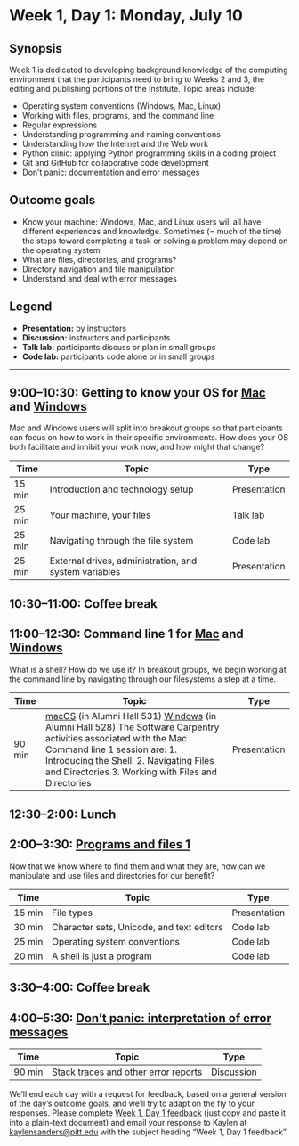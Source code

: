 # Week 1, Day 1: Monday, July 10
## Synopsis

Week 1 is dedicated to developing background knowledge of the computing environment
                that the participants need to bring to Weeks 2 and 3, the editing and publishing
                portions of the Institute. Topic areas include:
                
* Operating system conventions (Windows, Mac, Linux) 
* Working with files, programs, and the command line 
* Regular expressions 
* Understanding programming and naming conventions 
* Understanding how the Internet and the Web work 
* Python clinic: applying Python programming skills in a coding project 
* Git and GitHub for collaborative code development 
* Don’t panic: documentation and error messages

            

## Outcome goals
* Know your machine: Windows, Mac, and Linux users will all have different experiences and knowledge. Sometimes (= much of the time) the steps toward completing a task or solving a problem may depend on the operating system
* What are files, directories, and programs?
* Directory navigation and file manipulation
* Understand and deal with error messages
## Legend

* **Presentation:** by instructors
* **Discussion:** instructors and participants
* **Talk lab:** participants discuss or plan in small groups
* **Code lab:** participants code alone or in small groups

* * *
## 9:00–10:30: Getting to know your OS for [Mac](getting_to_know_mac.md) and [Windows](getting_to_know_windows.md)

Mac and Windows users will split into breakout groups so that participants can focus on how to work in their specific environments. How does your OS both facilitate and inhibit your work now, and how might that change?

Time | Topic | Type
---- | ---- | ---- 
15 min | Introduction and technology setup | Presentation
25 min | Your machine, your files | Talk lab
25 min | Navigating through the file system | Code lab
25 min | External drives, administration, and system variables | Presentation

## 10:30–11:00: Coffee break

## 11:00–12:30: Command line 1 for [Mac](command_1_mac.md) and [Windows](command_1_windows.md)

What is a shell? How do we use it? In breakout groups, we begin working at the command line by navigating through our filesystems a step at a time.

Time | Topic | Type
---- | ---- | ---- 
90 min | [macOS](getting_to_know_mac.md) (in Alumni Hall 531) [Windows](getting_to_know_windows.md) (in Alumni Hall 528) The Software Carpentry activities associated with the Mac Command line 1 session are: 1. Introducing the Shell. 2. Navigating Files and Directories 3. Working with Files and Directories | Presentation

## 12:30–2:00: Lunch

## 2:00–3:30: [Programs and files 1](programs_1.md)

Now that we know where to find them and what they are, how can we manipulate and use files and directories for our benefit?

Time | Topic | Type
---- | ---- | ---- 
15 min | File types | Presentation
30 min | Character sets, Unicode, and text editors | Code lab
25 min | Operating system conventions | Code lab
20 min | A shell is just a program | Code lab

## 3:30–4:00: Coffee break

## 4:00–5:30: [Don’t panic: interpretation of error messages](dont_panic.md)

Time | Topic | Type
---- | ---- | ---- 
90 min | Stack traces and other error reports | Discussion

We’ll end each day with a request for feedback, based on a general version of the day’s outcome goals, and we’ll try to adapt on the fly to your responses. Please complete [Week 1, Day 1 feedback](week_1_day_1_feedback.md) (just copy and paste it into a plain-text document) and email your response to Kaylen at [kaylensanders@pitt.edu](mailto:kaylensanders@pitt.edu) with the subject heading “Week 1, Day 1 feedback”.